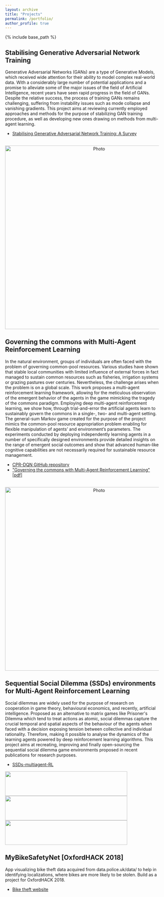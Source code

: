 ```yaml
---
layout: archive
title: "Projects"
permalink: /portfolio/
author_profile: true
---
```


{% include base_path %}

## Stabilising Generative Adversarial Network Training
Generative Adversarial Networks (GANs) are a type of Generative Models, which received wide attention for their ability to model complex real-world data. With a considerably large number of potential applications and a promise to alleviate some of the major issues of the field of Artificial Intelligence, recent years have seen rapid progress in the field of GANs. Despite the relative success, the process of training GANs remains challenging, suffering from instability issues such as mode collapse and vanishing gradients. This project aims at reviewing currently employed approaches and methods for the purpose of stabilizing GAN training procedure, as well as developing new ones drawing on methods from multi-agent learning.

* [Stabilising Generative Adversarial Network Training: A Survey](https://arxiv.org/pdf/1910.00927.pdf)

<p align="center">
  <img src="https://macwiatrak.github.io/files/gan_issues.png" alt="Photo" style="width: 600px;"/> 
</p>

## Governing the commons with Multi-Agent Reinforcement Learning
In the natural environment, groups of individuals are often faced with the problem of governing common-pool resources. Various studies have shown that stable local communities with limited influence of external forces in fact managed to sustain common resources such as fisheries, irrigation systems or grazing pastures over centuries. Nevertheless, the challenge arises when the problem is on a global scale. This work proposes a multi-agent reinforcement learning framework, allowing for the meticulous observation of the emergent behavior of the agents in the game mimicking the tragedy of the commons paradigm. Employing deep multi-agent reinforcement learning, we show how, through trial-and-error the artificial agents learn to sustainably govern the commons in a single-, two- and multi-agent setting. The general-sum Markov game created for the purpose of the project mimics the common-pool resource appropriation problem enabling for flexible manipulation of agents’ and environment’s parameters. The experiments conducted by deploying independently learning agents in a number of specifically designed environments provide detailed insights on the range of emergent social outcomes and show that advanced human-like cognitive capabilities are not necessarily required for sustainable resource management.

* [CPR-DQN GitHub repository](https://github.com/macwiatrak/cpr-dqn)
* ["Governing the commons with Multi-Agent Reinforcement Learning" [pdf]](https://github.com/macwiatrak/cpr-dqn/blob/master/governing_commons_with_MARL.pdf)

<p align="center">
  <img src="https://macwiatrak.github.io/files/gov_marl.png" alt="Photo" style="width: 600px;"/> 
</p>

## Sequential Social Dilemma (SSDs) environments for Multi-Agent Reinforcement Learning
Social dilemmas are widely used for the purpose of research on cooperation in game theory, behavioural economics, and recently, artificial intelligence. Proposed as an alternative to matrix games like Prisoner's Dilemma which tend to treat actions as atomic, social dilemmas capture the crucial temporal and spatial aspects of the behaviour of the agents when faced with a decision exposing tension between collective and individual rationality. Therefore, making it possible to analyse the dynamics of the learning agents powered by deep reinforcement learning algorithms. This project aims at recreating, improving and finally open-sourcing the sequential social dilemma game environments proposed in recent publications for research purposes.
* [SSDs-multiagent-RL](https://github.com/macwiatrak/SSDs-multiagent-RL)
<img src="https://macwiatrak.github.io/files/gathering.gif" width="400" height="80"/>
<img src="https://macwiatrak.github.io/files/fetch.gif" width="400" height="80"/>
<img src="https://macwiatrak.github.io/files/checkers.gif" width="400" height="80"/>



## MyBikeSafetyNet [OxfordHACK 2018]
App visualizing bike theft data acquired from data.police.uk/data/ to help in identifying localizations, where bikes are more likely to be stolen. Build as a project for OxfordHACK 2018.
* [Bike theft website](https://biketheft.azurewebsites.net/)


